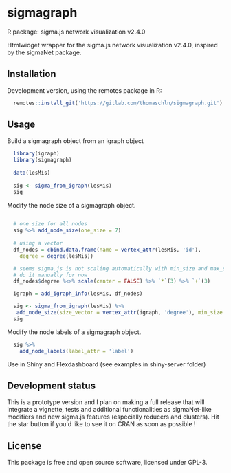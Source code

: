 # sigmagraph

R package: sigma.js network visualization v2.4.0

Htmlwidget wrapper for the sigma.js network visualization v2.4.0, inspired by the sigmaNet package.

## Installation

Development version, using the remotes package in R:

```r
  remotes::install_git('https://gitlab.com/thomaschln/sigmagraph.git')
```

## Usage

Build a sigmagraph object from an igraph object

```r
  library(igraph)
  library(sigmagraph)
 
  data(lesMis)
 
  sig <- sigma_from_igraph(lesMis)
  sig
```

Modify the node size of a sigmagraph object.

```r
 
  # one size for all nodes
  sig %>% add_node_size(one_size = 7)
 
  # using a vector
  df_nodes = cbind.data.frame(name = vertex_attr(lesMis, 'id'),
    degree = degree(lesMis))

  # seems sigma.js is not scaling automatically with min_size and max_size
  # do it manually for now
  df_nodes$degree %<>% scale(center = FALSE) %>% `*`(3) %>% `+`(3)

  igraph = add_igraph_info(lesMis, df_nodes)

  sig <- sigma_from_igraph(lesMis) %>%
   add_node_size(size_vector = vertex_attr(igraph, 'degree'), min_size = 3, max_size = 8)
  sig
```

Modify the node labels of a sigmagraph object.

```r
  sig %>%
    add_node_labels(label_attr = 'label')
```

Use in Shiny and Flexdashboard (see examples in shiny-server folder)

## Development status

This is a prototype version and I plan on making a full release that will
integrate a vignette, tests and additional functionalities as sigmaNet-like
modifiers and new sigma.js features (especially reducers and clusters).
Hit the star button if you'd like to see it on CRAN as soon as possible !

## License

This package is free and open source software, licensed under GPL-3.
